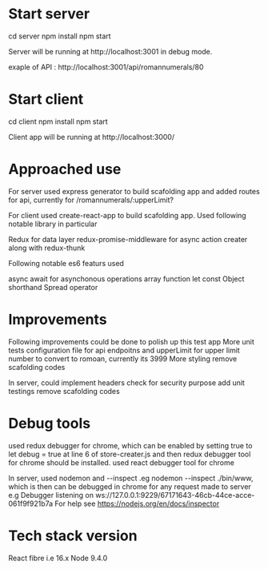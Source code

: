 # Start server

cd server
npm install
npm start

 Server will be running at http://localhost:3001 in debug mode.

exaple of API : http://localhost:3001/api/romannumerals/80

# Start client

cd client
npm install
npm start

Client app will be running at http://localhost:3000/


# Approached use

For server used express generator to build scafolding app and added routes for api, currently for /romannumerals/:upperLimit?

For client used create-react-app to build scafolding app. Used following notable library in particular

Redux for data layer 
redux-promise-middleware for async action creater along with redux-thunk

Following notable es6 featurs used

async await for asynchonous operations
array function
let
const
Object shorthand 
Spread operator


# Improvements

Following improvements could be done to polish up this test app
More unit tests
configuration file for api endpoitns and upperLimit for upper limit number to convert to romoan, currently its 3999
More styling
remove scafolding codes

In server, could implement headers check for security purpose
add unit testings
remove scafolding codes

# Debug tools

used redux debugger for chrome, which can be enabled by setting true to let debug = true at line 6 of store-creater.js and then redux debugger tool for chrome should be installed.
used react debugger tool for chrome

In server, used nodemon and --inspect .eg nodemon --inspect ./bin/www, which is then can be debugged in chrome for any request made to server e.g Debugger listening on ws://127.0.0.1:9229/67171643-46cb-44ce-acce-061f9f921b7a
For help see https://nodejs.org/en/docs/inspector


# Tech stack version
React fibre i.e 16.x
Node 9.4.0

